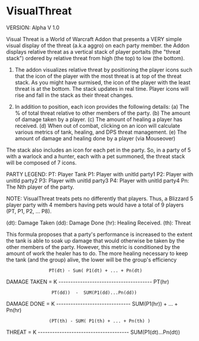 # VisualThreat

VERSION: Alpha V 1.0

Visual Threat is a World of Warcraft Addon that presents a VERY simple visual display of the threat (a.k.a aggro) on each party member. the Addon displays relative threat as a vertical stack of player portaits (the "threat stack") ordered by relative threat from high (the top) to low (the bottom). 

1. The addon visualizes relative threat by positioning the player icons such that the icon of the player with the most threat is at top of the threat stack. As you might have surmised, the icon of the player with the least threat is at the bottom. The stack updates in real time. Player icons will rise and fall in the stack as their threat changes.

2. In addition to position, each icon provides the following details: 
    (a) The % of total threat relative to other members of the party.
    (b) The amount of damage taken by a player.
    (c) The amount of healing a player has received.
    (d) When out of combat, clicking on an icon will calculate various metrics of tank, healing, and DPS threat management.
    (e) The amount of damage and healing done by a player (via Mouseover)

The stack also includes an icon for each pet in the party. So, in a party of 5 with a warlock and a hunter, each with a pet summoned, the threat stack will be composed of 7 icons.

PARTY LEGEND:
PT: Player Tank
P1: Player with unitId party1
P2: Player with unitId party2
P3: Player with unitId party3
P4: Player with unitId party4
Pn: The Nth player of the party.

NOTE: VisualThreat treats pets no differently that players. Thus, a Blizzard 5 player party with 
4 members having pets would have a total of 9 players (PT, P1, P2, ... P8).

(dt): Damage Taken
(dd): Damage Done
(hr): Healing Received.
(th): Threat

This formula proposes that a party's performance is increased to the extent the tank is able
to soak up damage that would otherwise be taken by the other members of the party. However,
this metric is conditioned by the amount of work the healer has to do. The more healing necessary
to keep the tank (and the group) alive, the lower will be the group's efficiency

                    PT(dt) - Sum( P1(dt) + ... + Pn(dt)
DAMAGE TAKEN =  K ---------------------------------------
                                PT(hr)

                     PT(dd))  -  SUM(P1(dd)...Pn(dd))
DAMAGE DONE =   K -------------------------------
                     SUM(P1(hr)) + ... + Pn(hr)

                    (PT(th) - SUM( P1(th) + ... + Pn(th) )
THREAT      =   K --------------------------------------
                          SUM(P1(dt)...Pn(dt))

